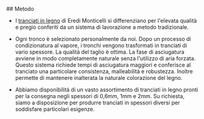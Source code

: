 ## Metodo

* I [tranciati in legno](/it/tranciati-in-legno) di Eredi Monticelli si differenziano per l'elevata qualità e pregio conferiti da un sistema di lavorazione a metodo tradizionale.

* Ogni tronco è selezionato personalmente da noi. Dopo un processo di condizionatura al vapore, i tronchi vengono trasformati in tranciati di vario spessore. La qualità del taglio è ottima. La fase di asciugatura avviene in modo completamente naturale senza l'utilizzo di aria forzata. Questo sistema richiede tempi di asciugatura maggiori e conferisce al tranciato una particolare consistenza, malleabilità e robustezza. Inoltre permette di mantenere inalterata la naturale colorazione del legno.

* Abbiamo disponibilità di un vasto assortimento di tranciati in legno pronti per la consegna negli spessori di 0,6mm, 1mm e 2mm. Su richiesta, siamo a disposizione per produrre tranciati in spessori diversi per soddisfare particolari esigenze.